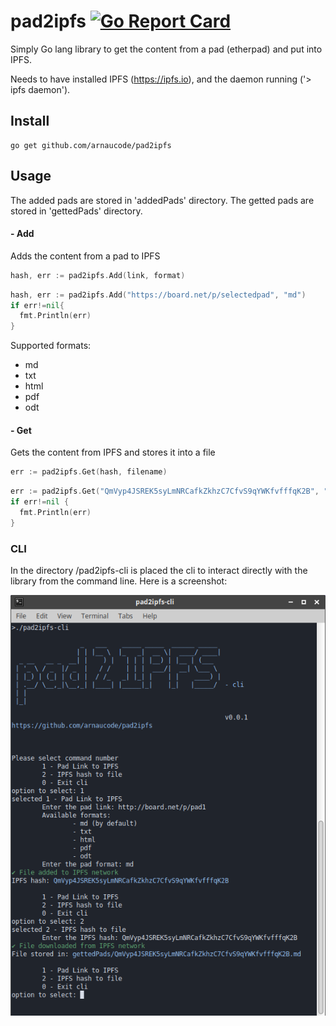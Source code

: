 # pad2ipfs [![Go Report Card](https://goreportcard.com/badge/github.com/arnaucode/pad2ipfs)](https://goreportcard.com/report/github.com/arnaucode/pad2ipfs)

Simply Go lang library to get the content from a pad (etherpad) and put into IPFS.


Needs to have installed IPFS (https://ipfs.io), and the daemon running ('> ipfs daemon').

## Install
```
go get github.com/arnaucode/pad2ipfs
```

## Usage

The added pads are stored in 'addedPads' directory.
The getted pads are stored in 'gettedPads' directory.


#### - Add
Adds the content from a pad to IPFS

```go
hash, err := pad2ipfs.Add(link, format)
```
```go
hash, err := pad2ipfs.Add("https://board.net/p/selectedpad", "md")
if err!=nil{
  fmt.Println(err)
}
```
Supported formats:
  - md
  - txt
  - html
  - pdf
  - odt



#### - Get
Gets the content from IPFS and stores it into a file

```go
err := pad2ipfs.Get(hash, filename)
```
```go
err := pad2ipfs.Get("QmVyp4JSREK5syLmNRCafkZkhzC7CfvS9qYWKfvfffqK2B", "selectedpad.md")
if err!=nil {
  fmt.Println(err)
}
```



### CLI
In the directory /pad2ipfs-cli is placed the cli to interact directly with the library from the command line. Here is a screenshot:

![pad2ipfs-cli-screenshot](https://raw.githubusercontent.com/arnaucode/pad2ipfs/master/pad2ipfs-cli-screenshot.png "pad2ipfs-cli-screenshot")
